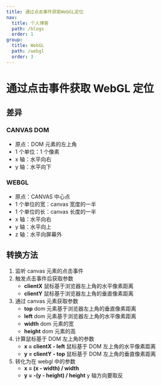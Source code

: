 ```yaml
---
title: 通过点击事件获取WebGL定位
nav:
  title: 个人博客
  path: /blogs
  order: 1
group:
  title: WebGL
  path: /webgl
  order: 3
---
```


# 通过点击事件获取 WebGL 定位

## 差异

### CANVAS DOM

- 原点：DOM 元素的左上角
- 1 个单位：1 个像素
- x 轴：水平向右
- y 轴：水平向下

### WEBGL

- 原点：CANVAS 中心点
- 1 个单位的宽：canvas 宽度的一半
- 1 个单位的长：canvas 长度的一半
- x 轴：水平向右
- y 轴：水平向上
- z 轴：水平向屏幕外

## 转换方法

1. 监听 canvas 元素的点击事件
1. 触发点击事件后获取参数
   - **clientX** 鼠标基于浏览器左上角的水平像素距离
   - **clientY** 鼠标基于浏览器左上角的垂直像素距离
1. 通过 canvas 元素获取参数
   - **top** dom 元素基于浏览器左上角的垂直像素距离
   - **left** dom 元素基于浏览器左上角的水平像素距离
   - **width** dom 元素的宽
   - **height** dom 元素的高
1. 计算鼠标基于 DOM 左上角的参数
   - **x = clientX - left** 鼠标基于 DOM 左上角的水平像素距离
   - **y = clientY - top** 鼠标基于 DOM 左上角的垂直像素距离
1. 转化为在 webgl 中的参数
   - **x = (x - width) / width**
   - **y = -(y - height) / height** y 轴方向要取反

